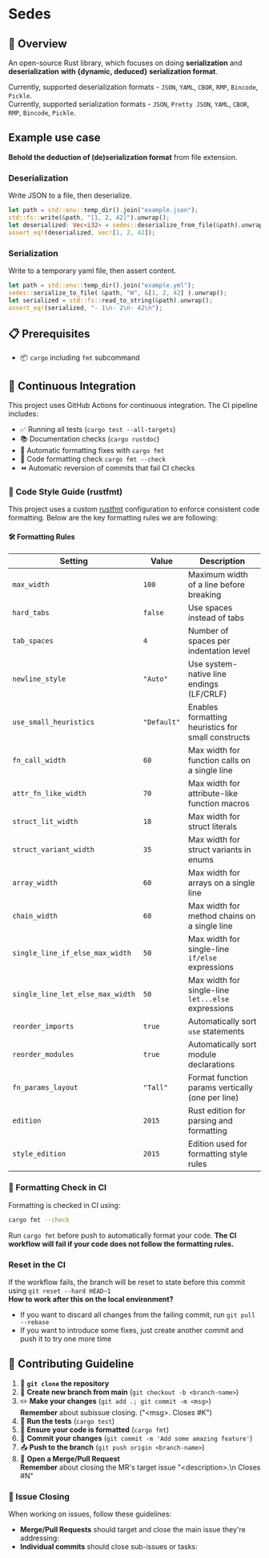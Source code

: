 # Sedes

## 🎯 Overview

An open-source Rust library, which focuses on doing **serialization** and **deserialization** **with {dynamic, deduced} serialization format**.

Currently, supported deserialization formats - `JSON`, `YAML`, `CBOR`, `RMP`, `Bincode`, `Pickle`.  
Currently, supported serialization formats - `JSON`, `Pretty JSON`, `YAML`, `CBOR`, `RMP`, `Bincode`, `Pickle`.  

## Example use case

**Behold the deduction of (de)serialization format** from file extension.

### Deserialization

Write JSON to a file, then deserialize.

```rust
let path = std::env::temp_dir().join("example.json");
std::fs::write(&path, "[1, 2, 42]").unwrap();
let deserialized: Vec<i32> = sedes::deserialize_from_file(&path).unwrap();
assert_eq!(deserialized, vec![1, 2, 42]);
```

### Serialization

Write to a temporary yaml file, then assert content.

```rust
let path = std::env::temp_dir().join("example.yml");
sedes::serialize_to_file( &path, "W", &[1, 2, 42] ).unwrap();
let serialized = std::fs::read_to_string(&path).unwrap();
assert_eq!(serialized, "- 1\n- 2\n- 42\n");
```

## 📋 Prerequisites

- 📦 `cargo` including `fmt` subcommand

## 🔄 Continuous Integration

This project uses GitHub Actions for continuous integration. The CI pipeline includes:

- ✅ Running all tests (`cargo test --all-targets`)
- 📚 Documentation checks (`cargo rustdoc`)
- 🤖 Automatic formatting fixes with `cargo fmt`
- 💅 Code formatting check `cargo fmt --check`
- ⏪ Automatic reversion of commits that fail CI checks

### 🧹 Code Style Guide (rustfmt)

This project uses a custom [rustfmt](https://github.com/rust-lang/rustfmt) configuration to enforce consistent code formatting. Below are the key formatting rules we are following:

#### 🛠️ Formatting Rules

| Setting                          | Value       | Description                                        |
| -------------------------------- | ----------- | -------------------------------------------------- |
| `max_width`                      | `100`       | Maximum width of a line before breaking            |
| `hard_tabs`                      | `false`     | Use spaces instead of tabs                         |
| `tab_spaces`                     | `4`         | Number of spaces per indentation level             |
| `newline_style`                  | `"Auto"`    | Use system-native line endings (LF/CRLF)           |
| `use_small_heuristics`           | `"Default"` | Enables formatting heuristics for small constructs |
| `fn_call_width`                  | `60`        | Max width for function calls on a single line      |
| `attr_fn_like_width`             | `70`        | Max width for attribute-like function macros       |
| `struct_lit_width`               | `18`        | Max width for struct literals                      |
| `struct_variant_width`           | `35`        | Max width for struct variants in enums             |
| `array_width`                    | `60`        | Max width for arrays on a single line              |
| `chain_width`                    | `60`        | Max width for method chains on a single line       |
| `single_line_if_else_max_width`  | `50`        | Max width for single-line `if/else` expressions    |
| `single_line_let_else_max_width` | `50`        | Max width for single-line `let...else` expressions |
| `reorder_imports`                | `true`      | Automatically sort `use` statements                |
| `reorder_modules`                | `true`      | Automatically sort module declarations             |
| `fn_params_layout`               | `"Tall"`    | Format function params vertically (one per line)   |
| `edition`                        | `2015`      | Rust edition for parsing and formatting            |
| `style_edition`                  | `2015`      | Edition used for formatting style rules            |

### 🧪 Formatting Check in CI

Formatting is checked in CI using:

```bash
cargo fmt --check
```

Run `cargo fmt` before push to automatically format your code.
**The CI workflow will fail if your code does not follow the formatting rules.**

### Reset in the CI

If the workflow fails, the branch will be reset to state before this commit using `git reset --hard HEAD~1` <br />
**How to work after this on the local environment?**

- If you want to discard all changes from the failing commit, run `git pull --rebase`
- If you want to introduce some fixes, just create another commit and push it to try one more time

## 🤝 Contributing Guideline

1. 🍴 **`git clone` the repository**
2. 🌿 **Create new branch from main** (`git checkout -b <branch-name>`)
3. ✏️ **Make your changes** (`git add .; git commit -m <msg>`)  
   **Remember** about subissue closing. ("\<msg\>. Closes #K")
4. 🧪 **Run the tests** (`cargo test`)
5. 💅 **Ensure your code is formatted** (`cargo fmt`)
6. 💾 **Commit your changes** (`git commit -m 'Add some amazing feature'`)
7. 📤 **Push to the branch** (`git push origin <branch-name>`)
8. 🔄 **Open a Merge/Pull Request**  
   **Remember** about closing the MR's target issue "\<description\>.\n Closes #N"

### 🎯 Issue Closing

When working on issues, follow these guidelines:

- **Merge/Pull Requests** should target and close the main issue they're addressing:
- **Individual commits** should close sub-issues or tasks:
